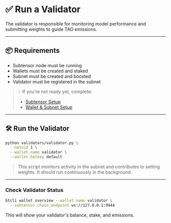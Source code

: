 # ✅ Run a Validator

The validator is responsible for monitoring model performance and submitting weights to guide TAO emissions.

---

## 📦 Requirements

- Subtensor node must be running  
- Wallets must be created and staked  
- Subnet must be created and boosted  
- Validator must be registered in the subnet

> 💡 If you're not ready yet, complete:
> - [Subtensor Setup](./subtensor-setup.md)
> - [Wallet & Subnet Setup](./wallets-and-subnet.md)

---

## 🛠️ Run the Validator

```sh
python validators/validator.py \
  --netuid 1 \
  --wallet.name validator \
  --wallet.hotkey default
```

> This script monitors activity in the subnet and contributes to setting weights. It should run continuously in the background.

---
### Check Validator Status
```sh
btcli wallet overview --wallet.name validator \
  --subtensor.chain_endpoint ws://127.0.0.1:9944
```
This will show your validator's balance, stake, and emissions.